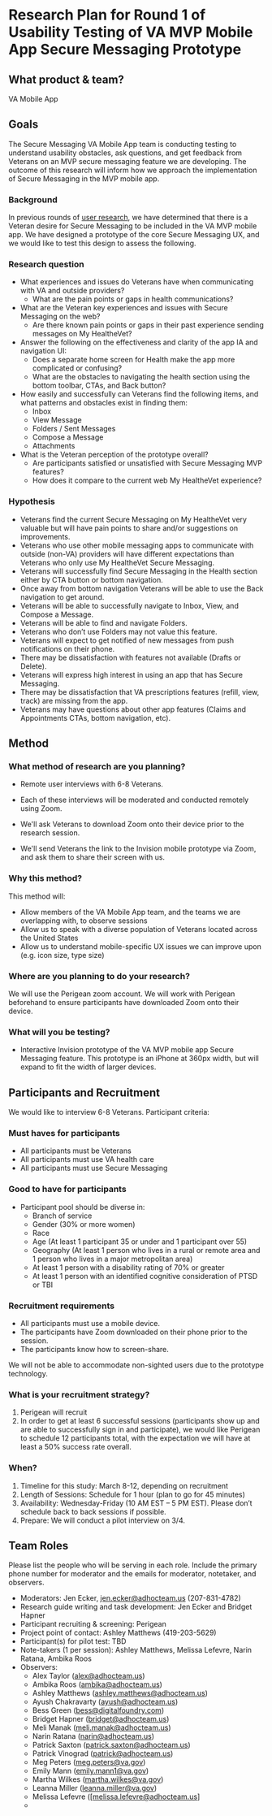 # Research Plan for Round 1 of Usability Testing of VA MVP Mobile App Secure Messaging Prototype

## What product & team?

VA Mobile App

## Goals
The Secure Messaging VA Mobile App team is conducting testing to understand usability obstacles, ask questions, and get feedback from Veterans on an MVP secure messaging feature we are developing. The outcome of this research will inform how we approach the implementation of Secure Messaging in the MVP mobile app.

### Background

In previous rounds of [user research](https://github.com/department-of-veterans-affairs/va.gov-team/tree/master/products/va-mobile-app/ux-research), we have determined that there is a Veteran desire for Secure Messaging to be included in the VA MVP mobile app. We have designed a prototype of the core Secure Messaging UX, and we would like to test this design to assess the following.

### Research question
- What experiences and issues do Veterans have when communicating with VA and outside providers? 
  - What are the pain points or gaps in health communications?
- What are the Veteran key experiences and issues with Secure Messaging on the web?
	- Are there known pain points or gaps in their past experience sending messages on My HealtheVet?
- Answer the following on the effectiveness and clarity of the app IA and navigation UI:
	- Does a separate home screen for Health make the app more complicated or confusing?
	- What are the obstacles to navigating the health section using the bottom toolbar, CTAs, and Back button?
- How easily and successfully can Veterans find the following items, and what patterns and obstacles exist in finding them:
	- Inbox
	- View Message
	- Folders / Sent Messages
	- Compose a Message
	- Attachments
- What is the Veteran perception of the prototype overall?
	- Are participants satisfied or unsatisfied with Secure Messaging MVP features?
	- How does it compare to the current web My HealtheVet experience?

### Hypothesis

- Veterans find the current Secure Messaging on My HealtheVet very valuable but will have pain points to share and/or suggestions on improvements.
- Veterans who use other mobile messaging apps to communicate with outside (non-VA) providers will have different expectations than Veterans who only use My HealtheVet Secure Messaging.
- Veterans will successfully find Secure Messaging in the Health section either by CTA button or bottom navigation.
- Once away from bottom navigation Veterans will be able to use the Back navigation to get around.
- Veterans will be able to successfully navigate to Inbox, View, and Compose a Message.
- Veterans will be able to find and navigate Folders.
- Veterans who don’t use Folders may not value this feature.
- Veterans will expect to get notified of new messages from push notifications on their phone.
- There may be dissatisfaction with features not available (Drafts or Delete).
- Veterans will express high interest in using an app that has Secure Messaging.
- There may be dissatisfaction that VA prescriptions features (refill, view, track) are missing from the app.
- Veterans may have questions about other app features (Claims and Appointments CTAs, bottom navigation, etc).

## Method

### What method of research are you planning?

- Remote user interviews with 6-8 Veterans.

- Each of these interviews will be moderated and conducted remotely using Zoom.

- We'll ask Veterans to download Zoom onto their device prior to the research session.

- We'll send Veterans the link to the Invision mobile prototype via Zoom, and ask them to share their screen with us.

### Why this method?
This method will:
- Allow members of the VA Mobile App team, and the teams we are overlapping with, to observe sessions
- Allow us to speak with a diverse population of Veterans located across the United States
- Allow us to understand mobile-specific UX issues we can improve upon (e.g. icon size, type size)

### Where are you planning to do your research?
We will use the Perigean zoom account. We will work with Perigean beforehand to ensure participants have downloaded Zoom onto their device.
### What will you be testing?
- Interactive Invision prototype of the VA MVP mobile app Secure Messaging feature. This prototype is an iPhone at 360px width, but will expand to fit the width of larger devices.

## Participants and Recruitment
We would like to interview 6-8 Veterans. Participant criteria:

### Must haves for participants
- All participants must be Veterans
- All participants must use VA health care
- All participants must use Secure Messaging

### Good to have for participants
- Participant pool should be diverse in:
	- Branch of service
	- Gender (30% or more women)
	- Race
	- Age (At least 1 participant 35 or under and 1 participant over 55)
	- Geography (At least 1 person who lives in a rural or remote area and 1 person who lives in a major metropolitan area)
	- At least 1 person with a disability rating of 70% or greater
	- At least 1 person with an identified cognitive consideration of PTSD or TBI

### Recruitment requirements
- All participants must use a mobile device.
- The participants have Zoom downloaded on their phone prior to the session.
- The participants know how to screen-share.

We will not be able to accommodate non-sighted users due to the prototype technology.

### What is your recruitment strategy?
1. Perigean will recruit
2. In order to get at least 6 successful sessions (participants show up and are able to successfully sign in and participate), we would like Perigean to schedule 12 participants total, with the expectation we will have at least a 50% success rate overall.

### When?
1. Timeline for this study: March 8-12, depending on recruitment
2. Length of Sessions: Schedule for 1 hour (plan to go for 45 minutes)
3. Availability: Wednesday-Friday (10 AM EST – 5 PM EST). Please don’t schedule back to back sessions if possible.
4. Prepare: We will conduct a pilot interview on 3/4.

## Team Roles
Please list the people who will be serving in each role. Include the primary phone number for moderator and the emails for moderator, notetaker, and observers.
- Moderators: Jen Ecker, [jen.ecker@adhocteam.us](mailto:jen.ecker@adhocteam.us) (207-831-4782)
- Research guide writing and task development: Jen Ecker and Bridget Hapner
- Participant recruiting & screening: Perigean
- Project point of contact: Ashley Matthews (419-203-5629)
- Participant(s) for pilot test: TBD
- Note-takers (1 per session): Ashley Matthews, Melissa Lefevre, Narin Ratana, Ambika Roos
- Observers: 
	- Alex Taylor ([alex@adhocteam.us](alex@adhocteam.us))
	- Ambika Roos ([ambika@adhocteam.us](ambika@adhocteam.us))
	- Ashley Matthews ([ashley.matthews@adhocteam.us](ashley.matthews@adhocteam.us))
	- Ayush Chakravarty ([ayush@adhocteam.us](ayush@adhocteam.us))
	- Bess Green ([bess@digitalfoundry.com](bess@digitalfoundry.com))
	- Bridget Hapner ([bridget@adhocteam.us](bridget@adhocteam.us))
	- Meli Manak ([meli.manak@adhocteam.us](meli.manak@adhocteam.us))
	- Narin Ratana ([narin@adhocteam.us](narin@adhocteam.us))
	- Patrick Saxton ([patrick.saxton@adhocteam.us](patrick.saxton@adhocteam.us))
	- Patrick Vinograd ([patrick@adhocteam.us](mailto:patrick@adhocteam.us))
	- Meg Peters ([meg.peters@va.gov](meg.peters@va.gov))
	- Emily Mann ([emily.mann1@va.gov](mailto:emily.mann1@va.gov))
	- Martha Wilkes ([martha.wilkes@va.gov](mailto:martha.wilkes@va.gov)) 
	- Leanna Miller ([leanna.miller@va.gov](mailto:leanna.miller@va.gov))
	- Melissa Lefevre ([melissa.lefevre@adhocteam.us]
	- 
